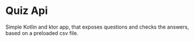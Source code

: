 # Quiz Api

Simple Kotlin and ktor app, that exposes questions and checks the answers, based on a preloaded csv file.
